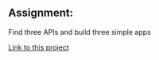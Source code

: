 ## Assignment:
Find three APIs and build three simple apps 

[Link to this project](https://github.com/boobeh123/Random-dog-generator)
